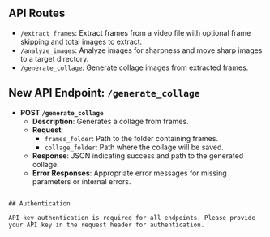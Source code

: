 ## API Routes

- `/extract_frames`: Extract frames from a video file with optional frame skipping and total images to extract.
- `/analyze_images`: Analyze images for sharpness and move sharp images to a target directory.
- `/generate_collage`: Generate collage images from extracted frames.


## New API Endpoint: `/generate_collage`

- **POST `/generate_collage`**
  - **Description**: Generates a collage from frames.
  - **Request**:
    - `frames_folder`: Path to the folder containing frames.
    - `collage_folder`: Path where the collage will be saved.
  - **Response**: JSON indicating success and path to the generated collage.
  - **Error Responses**: Appropriate error messages for missing parameters or internal errors.
```

## Authentication

API key authentication is required for all endpoints. Please provide your API key in the request header for authentication.
```
